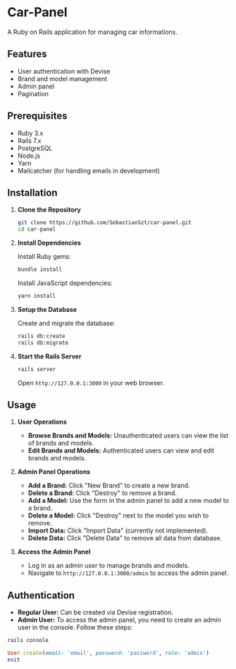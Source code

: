 # Car-Panel

A Ruby on Rails application for managing car informations.

## Features

- User authentication with Devise
- Brand and model management
- Admin panel
- Pagination

## Prerequisites

- Ruby 3.x
- Rails 7.x
- PostgreSQL
- Node.js
- Yarn
- Mailcatcher (for handling emails in development)

## Installation

1. **Clone the Repository**

   ```bash
   git clone https://github.com/SebastianSzt/car-panel.git
   cd car-panel
   ```

2. **Install Dependencies**

   Install Ruby gems:

   ```bash
   bundle install
   ```

   Install JavaScript dependencies:

   ```bash
   yarn install
   ```

3. **Setup the Database**

   Create and migrate the database:

   ```bash
   rails db:create
   rails db:migrate
   ```

4. **Start the Rails Server**

   ```bash
   rails server
   ```

   Open `http://127.0.0.1:3000` in your web browser.

## Usage

1. **User Operations**

   - **Browse Brands and Models:** Unauthenticated users can view the list of brands and models.
   - **Edit Brands and Models:** Authenticated users can view and edit brands and models.

2. **Admin Panel Operations**

   - **Add a Brand:** Click "New Brand" to create a new brand.
   - **Delete a Brand:** Click "Destroy" to remove a brand.
   - **Add a Model:** Use the form in the admin panel to add a new model to a brand.
   - **Delete a Model:** Click "Destroy" next to the model you wish to remove.
   - **Import Data:** Click "Import Data" (currently not implemented).
   - **Delete Data:** Click "Delete Data" to remove all data from database.

3. **Access the Admin Panel**

   - Log in as an admin user to manage brands and models.
   - Navigate to `http://127.0.0.1:3000/admin` to access the admin panel.

## Authentication

  - **Regular User:** Can be created via Devise registration.
  - **Admin User:**  To access the admin panel, you need to create an admin user in the console. Follow these steps:

   ```bash
   rails console
   ```

   ```ruby
   User.create(email: 'email', password: 'password', role: 'admin')
   exit
   ```
